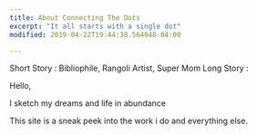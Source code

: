 ```yaml
---
title: About Connecting The Dots
excerpt: "It all starts with a single dot"
modified: 2019-04-22T19:44:38.564948-04:00

---
```

Short Story :
      Bibliophile, Rangoli Artist, Super Mom
Long Story :

Hello,

I sketch my dreams and life in abundance

This site is a sneak peek into the work i do and everything else.
